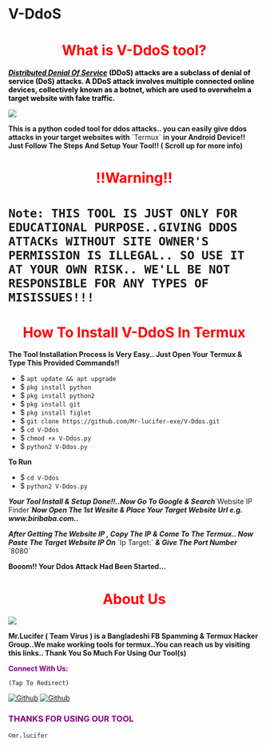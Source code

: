 # V-DdoS<h1 style="color:red" align="center">What is V-DdoS tool?</h1>
<div>
<p style="color:black"><b><i><u>Distributed Denial Of Service</u></i> (DDoS) attacks are a subclass of denial of service (DoS) attacks. A DDoS attack involves multiple connected online devices, collectively known as a botnet, which are used to overwhelm a target website with fake traffic.</b></p>
<img src="https://cdn.discordapp.com/attachments/870740780938047520/870740893093724240/20210731_005139.jpg">
<p style="color:80% black"><b>This is a python coded tool for ddos attacks.. you can easily give ddos attacks in your target websites with</b> `Termux` <b>in your Android Device!! Just Follow The Steps And Setup Your Tool!! ( Scroll up for more info) </b> 
<br>
<h1 align="center" style="color:red">!!Warning!! <h1>

`Note: THIS TOOL IS JUST ONLY FOR EDUCATIONAL PURPOSE..GIVING DDOS ATTACKs WITHOUT SITE OWNER'S PERMISSION IS ILLEGAL.. SO USE IT AT YOUR OWN RISK.. WE'LL BE NOT RESPONSIBLE FOR ANY TYPES OF MISISSUES!!!`

<h1 style="color:red" align="center"> How To Install V-DdoS In Termux</h1>

<p><b>The Tool Installation Process Is Very Easy.. Just Open Your Termux & Type This Provided Commands!!</b></p>

- $ `apt update && apt upgrade`
- $ `pkg install python`
- $ `pkg install python2`
- $ `pkg install git`
- $ `pkg install figlet`
- $ `git clone https://github.com/Mr-lucifer-exe/V-Ddos.git`
- $ `cd V-Ddos`
- $ `chmod +x V-Ddos.py`
- $ `python2 V-Ddos.py`

<p><b>To Run</b></p>

- $ `cd V-Ddos`
- $ `python2 V-Ddos.py`

<p><b><i> Your Tool Install & Setup Done!!..Now Go To Google & Search</i></b>`Website IP Finder`<b><i>Now  Open The 1st Wesite & Place Your Target Website Url e.g. www.biribaba.com..</b></i></p>

<p><b><i>After Getting The Website IP , Copy The IP & Come To The Termux.. Now Paste The Target Website IP On</b></i> `Ip Target:` <b><i>& Give The Port Number</b></i> `8080` </p>

<p><b> Booom!! Your Ddos Attack Had Been Started...</b> </p>
<div>
<h1 style="color:red" align="center"> About Us </h1>

<img src="https://cdn.discordapp.com/attachments/870740780938047520/871007159150837820/20210610_164346.jpg">

<p><b>Mr.Lucifer ( Team Virus ) is a Bangladeshi FB Spamming & Termux Hacker Group..We make working tools for termux..You can reach us by visiting this links.. Thank You So Much For Using Our Tool(s)</b></p>

<p style="color:purple"><b>Connect With Us:</b></p>

``(Tap To Redirect)``

[![Github](https://img.shields.io/badge/Facebook-FBGroup-blue?style=for-the-badge&logo=facebook)](https://www.facebook.com/profile.php?id=61566759882941)
[![Github](https://img.shields.io/badge/Facebook-FBPAGE-blue?style=for-the-badge&logo=facebook)](https://www.facebook.com/profile.php?id=61566759882941)

<h3 style="color:purple"> THANKS FOR USING OUR TOOL </h3>

``©mr.lucifer``

